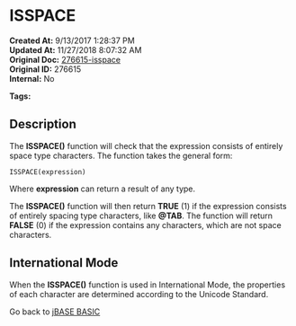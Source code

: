 # ISSPACE

**Created At:** 9/13/2017 1:28:37 PM  
**Updated At:** 11/27/2018 8:07:32 AM  
**Original Doc:** [276615-isspace](https://docs.jbase.com/36868-jbase-basic/276615-isspace)  
**Original ID:** 276615  
**Internal:** No  

**Tags:**
<badge text='string handling' vertical='middle' />

## Description

The **ISSPACE()** function will check that the expression consists of entirely space type characters. The function takes the general form:

```
ISSPACE(expression)
```

Where **expression** can return a result of any type.

The **ISSPACE()** function will then return **TRUE**  (1) if the expression consists of entirely spacing type characters, like **@TAB**. The function will return **FALSE** (0) if the expression contains any characters, which are not space characters.

## International Mode

When the **ISSPACE()** function is used in International Mode, the properties of each character are determined according to the Unicode Standard.

Go back to [jBASE BASIC](./../README.md)
